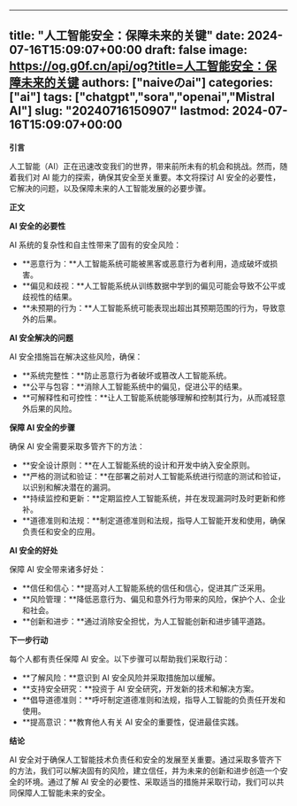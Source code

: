
---
title: "人工智能安全：保障未来的关键"
date: 2024-07-16T15:09:07+00:00
draft: false
image: https://og.g0f.cn/api/og?title=人工智能安全：保障未来的关键
authors: ["naiveのai"]
categories: ["ai"]
tags: ["chatgpt","sora","openai","Mistral AI"]
slug: "20240716150907"
lastmod: 2024-07-16T15:09:07+00:00
---
**引言**

人工智能（AI）正在迅速改变我们的世界，带来前所未有的机会和挑战。然而，随着我们对 AI 能力的探索，确保其安全至关重要。本文将探讨 AI 安全的必要性，它解决的问题，以及保障未来的人工智能发展的必要步骤。

**正文**

**AI 安全的必要性**

AI 系统的复杂性和自主性带来了固有的安全风险：

* **恶意行为：**人工智能系统可能被黑客或恶意行为者利用，造成破坏或损害。
* **偏见和歧视：**人工智能系统从训练数据中学到的偏见可能会导致不公平或歧视性的结果。
* **未预期的行为：**人工智能系统可能表现出超出其预期范围的行为，导致意外的后果。

**AI 安全解决的问题**

AI 安全措施旨在解决这些风险，确保：

* **系统完整性：**防止恶意行为者破坏或篡改人工智能系统。
* **公平与包容：**消除人工智能系统中的偏见，促进公平的结果。
* **可解释性和可控性：**让人工智能系统能够理解和控制其行为，从而减轻意外后果的风险。

**保障 AI 安全的步骤**

确保 AI 安全需要采取多管齐下的方法：

* **安全设计原则：**在人工智能系统的设计和开发中纳入安全原则。
* **严格的测试和验证：**在部署之前对人工智能系统进行彻底的测试和验证，以识别和解决潜在的漏洞。
* **持续监控和更新：**定期监控人工智能系统，并在发现漏洞时及时更新和修补。
* **道德准则和法规：**制定道德准则和法规，指导人工智能开发和使用，确保负责任和安全的应用。

**AI 安全的好处**

保障 AI 安全带来诸多好处：

* **信任和信心：**提高对人工智能系统的信任和信心，促进其广泛采用。
* **风险管理：**降低恶意行为、偏见和意外行为带来的风险，保护个人、企业和社会。
* **创新和进步：**通过消除安全担忧，为人工智能创新和进步铺平道路。

**下一步行动**

每个人都有责任保障 AI 安全。以下步骤可以帮助我们采取行动：

* **了解风险：**意识到 AI 安全风险并采取措施加以缓解。
* **支持安全研究：**投资于 AI 安全研究，开发新的技术和解决方案。
* **倡导道德准则：**呼吁制定道德准则和法规，指导人工智能的负责任开发和使用。
* **提高意识：**教育他人有关 AI 安全的重要性，促进最佳实践。

**结论**

AI 安全对于确保人工智能技术负责任和安全的发展至关重要。通过采取多管齐下的方法，我们可以解决固有的风险，建立信任，并为未来的创新和进步创造一个安全的环境。通过了解 AI 安全的必要性、采取适当的措施并采取行动，我们可以共同保障人工智能未来的安全。